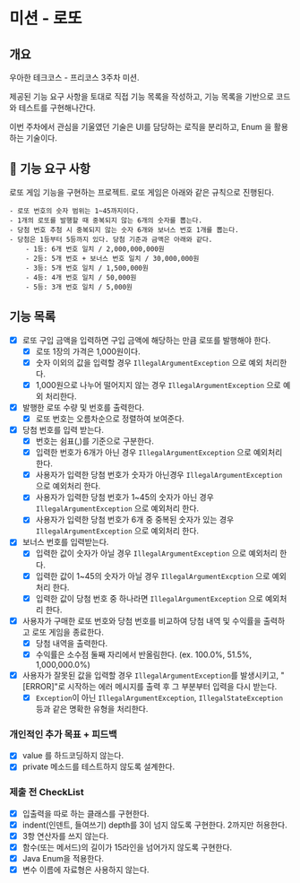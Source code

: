 # 미션 - 로또

## 개요

<p>우아한 테크코스 - 프리코스 3주차 미션.</p>
<p>제공된 기능 요구 사항을 토대로 직접 기능 목록을 작성하고, 기능 목록을 기반으로 코드와 테스트를 구현해나간다.</p>
<p>이번 주차에서 관심을 기울였던 기술은 UI를 담당하는 로직을 분리하고, Enum 을 활용하는 기술이다.</p>

## 🚀 기능 요구 사항

로또 게임 기능을 구현하는 프로젝트. 로또 게임은 아래와 같은 규칙으로 진행된다.

```
- 로또 번호의 숫자 범위는 1~45까지이다.
- 1개의 로또를 발행할 때 중복되지 않는 6개의 숫자를 뽑는다.
- 당첨 번호 추첨 시 중복되지 않는 숫자 6개와 보너스 번호 1개를 뽑는다.
- 당첨은 1등부터 5등까지 있다. 당첨 기준과 금액은 아래와 같다.
    - 1등: 6개 번호 일치 / 2,000,000,000원
    - 2등: 5개 번호 + 보너스 번호 일치 / 30,000,000원
    - 3등: 5개 번호 일치 / 1,500,000원
    - 4등: 4개 번호 일치 / 50,000원
    - 5등: 3개 번호 일치 / 5,000원
```

## 기능 목록

- [X] 로또 구입 금액을 입력하면 구입 금액에 해당하는 만큼 로또를 발행해야 한다.
    - [X] 로또 1장의 가격은 1,000원이다.
    - [X] 숫자 이외의 값을 입력할 경우 `IllegalArgumentException` 으로 예외 처리한다.
    - [X] 1,000원으로 나누어 떨어지지 않는 경우 `IllegalArgumentException` 으로 예외 처리한다.
- [X] 발행한 로또 수량 및 번호를 출력한다.
    - [X] 로또 번호는 오름차순으로 정렬하여 보여준다.
- [X] 당첨 번호를 입력 받는다.
    - [X] 번호는 쉼표(,)를 기준으로 구분한다.
    - [X] 입력한 번호가 6개가 아닌 경우 `IllegalArgumentException` 으로 예외처리 한다.
    - [X] 사용자가 입력한 당첨 번호가 숫자가 아닌경우 `IllegalArgumentException` 으로 예외처리 한다.
    - [X] 사용자가 입력한 당첨 번호가 1~45의 숫자가 아닌 경우 `IllegalArgumentException` 으로 예외처리 한다.
    - [X] 사용자가 입력한 당첨 번호가 6개 중 중복된 숫자가 있는 경우 `IllegalArgumentException` 으로 예외처리 한다.
- [X] 보너스 번호를 입력받는다.
    - [X] 입력한 값이 숫자가 아닐 경우 `IllegalArgumentException` 으로 예외처리 한다.
    - [X] 입력한 값이 1~45의 숫자가 아닐 경우 `IllegalArgumentExcption` 으로 예외처리 한다.
    - [X] 입력한 값이 당첨 번호 중 하나라면 `IllegalArgumentException` 으로 예외처리 한다.

- [X] 사용자가 구매한 로또 번호와 당첨 번호를 비교하여 당첨 내역 및 수익률을 출력하고 로또 게임을 종료한다.
    - [X] 당첨 내역을 출력한다.
    - [X] 수익률은 소수점 둘째 자리에서 반올림한다. (ex. 100.0%, 51.5%, 1,000,000.0%)
- [X] 사용자가 잘못된 값을 입력할 경우 `IllegalArgumentException`를 발생시키고, "[ERROR]"로 시작하는 에러 메시지를 출력 후 그 부분부터 입력을 다시 받는다.
    - [X] `Exception`이 아닌 `IllegalArgumentException`, `IllegalStateException` 등과 같은 명확한 유형을 처리한다.

### 개인적인 추가 목표 + 피드백

- [X] value 를 하드코딩하지 않는다.
- [X] private 메소드를 테스트하지 않도록 설계한다.

### 제출 전 CheckList

- [X] 입출력을 따로 하는 클래스를 구현한다.
- [X] indent(인덴트, 들여쓰기) depth를 3이 넘지 않도록 구현한다. 2까지만 허용한다.
- [X] 3항 연산자를 쓰지 않는다.
- [X] 함수(또는 메서드)의 길이가 15라인을 넘어가지 않도록 구현한다.
- [X] Java Enum을 적용한다.
- [X] 변수 이름에 자료형은 사용하지 않는다.